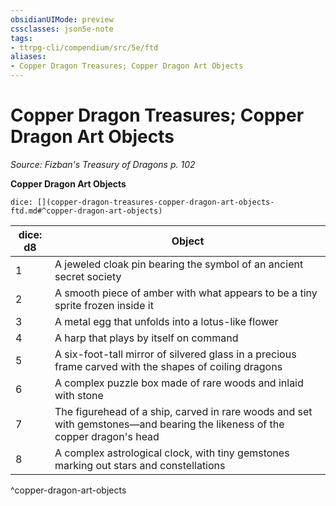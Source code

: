 ```yaml
---
obsidianUIMode: preview
cssclasses: json5e-note
tags:
- ttrpg-cli/compendium/src/5e/ftd
aliases:
- Copper Dragon Treasures; Copper Dragon Art Objects
---
```

# Copper Dragon Treasures; Copper Dragon Art Objects
*Source: Fizban's Treasury of Dragons p. 102* 

**Copper Dragon Art Objects**

`dice: [](copper-dragon-treasures-copper-dragon-art-objects-ftd.md#^copper-dragon-art-objects)`

| dice: d8 | Object |
|----------|--------|
| 1 | A jeweled cloak pin bearing the symbol of an ancient secret society |
| 2 | A smooth piece of amber with what appears to be a tiny sprite frozen inside it |
| 3 | A metal egg that unfolds into a lotus-like flower |
| 4 | A harp that plays by itself on command |
| 5 | A six-foot-tall mirror of silvered glass in a precious frame carved with the shapes of coiling dragons |
| 6 | A complex puzzle box made of rare woods and inlaid with stone |
| 7 | The figurehead of a ship, carved in rare woods and set with gemstones—and bearing the likeness of the copper dragon's head |
| 8 | A complex astrological clock, with tiny gemstones marking out stars and constellations |
^copper-dragon-art-objects